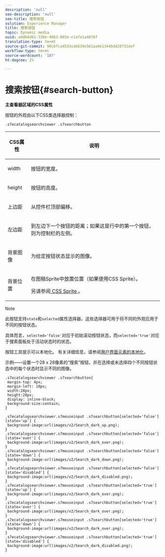 ```yaml
---
description: 'null'
seo-description: 'null'
seo-title: 搜索按钮
solution: Experience Manager
title: 搜索按钮
topic: Dynamic media
uuid: a4d64d61-338e-4963-865e-c1afe1a4876f
translation-type: tm+mt
source-git-commit: 90cbfca4533ca6639e561aa4e1344bdd20731eef
workflow-type: tm+mt
source-wordcount: '187'
ht-degree: 2%

---
```



# 搜索按钮{#search-button}

<!--<a id="section_061E550C1C1D4DB2BD663A898895B38C"></a>-->

**主查看器区域的CSS属性**

按钮的外观由以下CSS类选择器控制：

`.s7ecatalogsearchviewer .s7searchbutton`

<table id="table_94EE3F5BBE4547C0B4943471CEE7EDE4"> 
 <thead> 
  <tr> 
   <th colname="col1" class="entry"> <p> CSS属性 </p> </th> 
   <th colname="col2" class="entry"> <p>说明 </p> </th> 
  </tr> 
 </thead>
 <tbody> 
  <tr> 
   <td colname="col1"> <p> <span class="codeph"> width </span> </p> </td> 
   <td colname="col2"> <p>按钮的宽度。 </p> </td> 
  </tr> 
  <tr> 
   <td colname="col1"> <p> <span class="codeph"> height </span> </p> </td> 
   <td colname="col2"> <p>按钮的高度。 </p> </td> 
  </tr> 
  <tr> 
   <td colname="col1"> <p> <span class="codeph"> 上边距  </span> </p> </td> 
   <td colname="col2"> <p> 从控件栏顶部偏移。 </p> </td> 
  </tr> 
  <tr> 
   <td colname="col1"> <p> <span class="codeph"> 左边距  </span> </p> </td> 
   <td colname="col2"> <p> 到左边下一个按钮的距离；如果这是行中的第一个按钮，则为控制栏的左侧。 </p> </td> 
  </tr> 
  <tr> 
   <td colname="col1"> <p> <span class="codeph"> 背景图像  </span> </p> </td> 
   <td colname="col2"> <p>为给定按钮状态显示的图像。 </p> </td> 
  </tr> 
  <tr> 
   <td colname="col1"> <p> <span class="codeph"> 背景位置  </span> </p> </td> 
   <td colname="col2"> <p> 在图稿Sprite中放置位置（如果使用CSS Sprite）。 </p> <p>另请参阅<a href="../../../c-html5-s7-aem-asset-viewers/c-html5-ecatsearch-viewer-about/c-html5-ecatsearch-viewer-customizingviewer/c-html5-ecatsearch-viewer-customizingviewer.md#section-9d570f95eb2443aca74c1b02f6e89aff" format="dita" scope="local"> CSS Sprite </a>。 </p> </td> 
  </tr> 
 </tbody> 
</table>

>[!NOTE]
>
>此按钮支持`state`和`selected`属性选择器，这些选择器可用于将不同的外观应用于不同的按钮状态。
>
>具体而言，`selected='false'`对应于初始滚动按钮状态，而`selected='true'`对应于搜索面板处于活动状态时的状态。

按钮工具提示可以本地化。 有关详细信息，请参阅[用户界面元素的本地化](../../../c-html5-s7-aem-asset-viewers/c-html5-ecatsearch-viewer-about/c-html5-ecatsearch-viewer-localization.md#concept-cbfc39344c494eb7b9f6a272cff0cc74)。

示例——设置一个28 x 28像素的“搜索”按钮，并在选择或未选择四个不同按钮状态中的每个状态时显示不同的图像。

```
.s7ecatalogsearchviewer .s7searchbutton{ 
 margin-top: 4px; 
 margin-left: 10px; 
 width:28px; 
 height:28px;  
 display: inline-block; 
 background-size:contain; 
} 
 
.s7ecatalogsearchviewer.s7mouseinput .s7searchbutton[selected='false'][state='up'] { 
 background-image:url(images/v2/Search_dark_up.png); 
} 
.s7ecatalogsearchviewer.s7mouseinput .s7searchbutton[selected='false'][state='over'] { 
 background-image:url(images/v2/Search_dark_over.png);  
} 
.s7ecatalogsearchviewer.s7mouseinput .s7searchbutton[selected='false'][state='down'] { 
 background-image:url(images/v2/Search_dark_down.png); 
} 
.s7ecatalogsearchviewer.s7mouseinput .s7searchbutton[selected='false'][state='disabled'] { 
 background-image:url(images/v2/Search_dark_disabled.png); 
} 
.s7ecatalogsearchviewer.s7mouseinput .s7searchbutton[selected='true'][state='up'] { 
 background-image:url(images/v2/Search_dark_over.png); 
} 
.s7ecatalogsearchviewer.s7mouseinput .s7searchbutton[selected='true'][state='over'] { 
 background-image:url(images/v2/Search_dark_over.png);  
} 
.s7ecatalogsearchviewer.s7mouseinput .s7searchbutton[selected='true'][state='down'] { 
 background-image:url(images/v2/Search_dark_over.png);  
} 
.s7ecatalogsearchviewer.s7mouseinput .s7searchbutton[selected='true'][state='disabled'] { 
 background-image:url(images/v2/Search_dark_disabled.png);  
}
```

